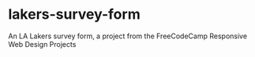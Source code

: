 # lakers-survey-form
An LA Lakers survey form, a project from the FreeCodeCamp Responsive Web Design Projects
